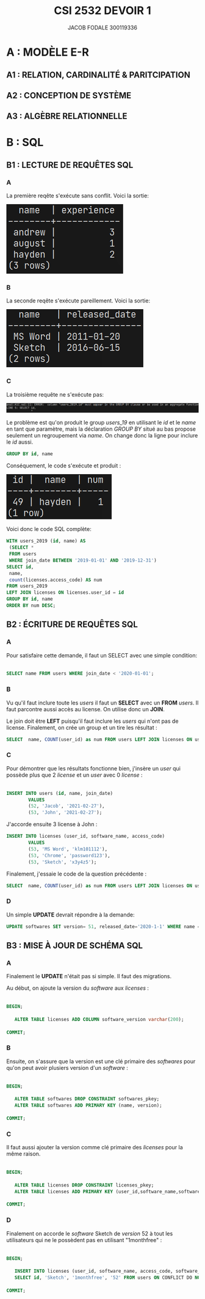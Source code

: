# 

<h1 align="center">
   CSI 2532 DEVOIR 1
</h1>

<p align="center">
  JACOB FODALE 300119336
</p>

# A : MODÈLE E-R



  ## A1 : RELATION, CARDINALITÉ & PARITCIPATION

  ## A2 : CONCEPTION DE SYSTÈME

  ## A3 : ALGÈBRE RELATIONNELLE




# B : SQL

## B1 : LECTURE DE REQUÊTES SQL

### A


La première reqête s'exécute sans conflit. Voici la sortie:

![B1 A](https://github.com/jfoda041/csi2532_devoir1/blob/main/assets/B1A.png?raw=true)

### B

La seconde reqête s'exécute pareillement. Voici la sortie:

![B1 B](https://github.com/jfoda041/csi2532_devoir1/blob/main/assets/B1B.png?raw=true)


### C

La troisième requête ne s'exécute pas:

![B1 C Fonctinne pas](https://github.com/jfoda041/csi2532_devoir1/blob/main/assets/B1C1.png?raw=true)

Le problème est qu'on produit le group  _users_19_ en utilisant le _id_ et le _name_ en tant que paramètre, mais la déclaration _GROUP BY_
situé au bas propose seulement un regroupement via _name_. On change donc la ligne pour inclure le _id_ aussi.

```sql
GROUP BY id, name
```

Conséquement, le code s'exécute et produit :

![B1 C Fonctinne ](https://github.com/jfoda041/csi2532_devoir1/blob/main/assets/B1C2.png?raw=true)

Voici donc le code SQL complète:

```sql
WITH users_2019 (id, name) AS
 (SELECT *
 FROM users
 WHERE join_date BETWEEN '2019-01-01' AND '2019-12-31')
SELECT id,
 name,
 count(licenses.access_code) AS num
FROM users_2019
LEFT JOIN licenses ON licenses.user_id = id
GROUP BY id, name
ORDER BY num DESC;
```


## B2 : ÉCRITURE DE REQUÊTES SQL

### A

Pour satisfaire cette demande, il faut un SELECT avec une simple condition:

```sql

SELECT name FROM users WHERE join_date < '2020-01-01';

```

### B

Vu qu'il faut inclure toute les _users_ il faut un **SELECT** avec un **FROM** _users_. Il faut parcontre aussi accès au license. On utilise donc un **JOIN**.

Le join doit être **LEFT** puisqu'il faut inclure les _users_ qui n'ont pas de license. Finalement, on crée un group et un tire les résultat :

```sql
SELECT  name, COUNT(user_id) as num FROM users LEFT JOIN licenses ON users.id = licenses.user_id GROUP BY name, user_id ORDER by COUNT(user_id) DESC, name ASC;	
```

### C

Pour démontrer que les résultats fonctionne bien, j'insère un _user_ qui possède plus que 2 _license_ et un _user_ avec 0 _license_ :

```sql

INSERT INTO users (id, name, join_date)
		VALUES
		(52, 'Jacob', '2021-02-27'),
		(53, 'John', '2021-02-27');

```

J'accorde ensuite 3 license à John :

```sql
INSERT INTO licenses (user_id, software_name, access_code)
		VALUES
		(53, 'MS Word', 'klm101112'),
		(53, 'Chrome', 'password123'),
		(53, 'Sketch', 'x3y4z5');
```

Finalement, j'essaie le code de la question précédente :

```sql
SELECT  name, COUNT(user_id) as num FROM users LEFT JOIN licenses ON users.id = licenses.user_id GROUP BY name, user_id ORDER by COUNT(user_id) DESC, name ASC;	
```

### D

Un simple **UPDATE** devrait répondre à la demande:

``` sql
UPDATE softwares SET version= 51, released_date='2020-1-1' WHERE name = 'Sketch';
```



## B3 : MISE À JOUR DE SCHÉMA SQL

### A

Finalement le **UPDATE** n'était pas si simple. Il faut des migrations.

Au début, on ajoute la version du _software_ aux _licenses_ :

```sql

BEGIN;

   ALTER TABLE licenses ADD COLUMN software_version varchar(200);

COMMIT;

```

### B

Ensuite, on s'assure que la version est une clé primaire des _softwares_ pour qu'on peut avoir plusiers version d'un _software_ :

```sql

BEGIN;

   ALTER TABLE softwares DROP CONSTRAINT softwares_pkey;
   ALTER TABLE softwares ADD PRIMARY KEY (name, version);
   
COMMIT;

```

### C

Il faut aussi ajouter la version comme clé primaire des _licenses_ pour la même raison.

```sql

BEGIN;

   ALTER TABLE licenses DROP CONSTRAINT licenses_pkey;
   ALTER TABLE licenses ADD PRIMARY KEY (user_id,software_name,software_version);

COMMIT;

```

### D

Finalement on accorde le _software_ Sketch de _version_ 52 à tout les utilisateurs qui ne le possèdent pas en utilisant "1monthfree" :

``` sql

BEGIN;

   INSERT INTO licenses (user_id, software_name, access_code, software_version) 
   SELECT id, 'Sketch', '1monthfree', '52' FROM users ON CONFLICT DO NOTHING;

COMMIT;

```





